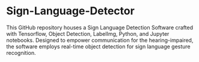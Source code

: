 # Sign-Language-Detector
This GitHub repository houses a Sign Language Detection Software crafted with Tensorflow, Object Detection, LabelImg, Python, and Jupyter notebooks. Designed to empower communication for the hearing-impaired, the software employs real-time object detection for sign language gesture recognition.
